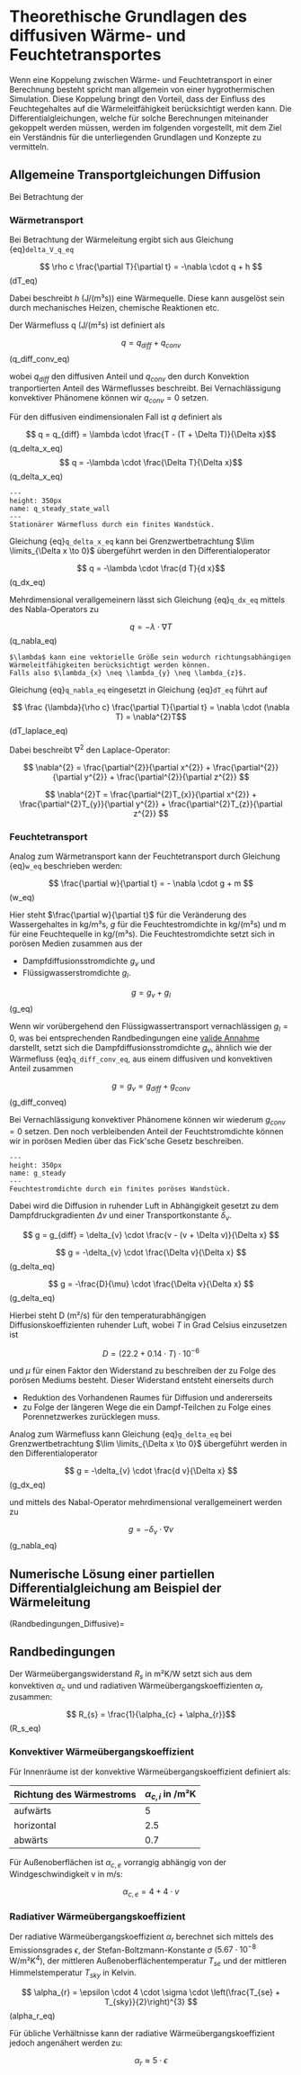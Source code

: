 # Theorethische Grundlagen des diffusiven Wärme- und Feuchtetransportes

Wenn eine Koppelung zwischen Wärme- und Feuchtetransport in einer Berechnung besteht spricht man allgemein von einer
hygrothermischen Simulation. Diese Koppelung bringt den Vorteil, dass der Einfluss des Feuchtegehaltes auf die
Wärmeleitfähigkeit berücksichtigt werden kann. Die Differentialgleichungen, welche für solche Berechnungen miteinander
gekoppelt werden müssen, werden im folgenden vorgestellt, mit dem Ziel ein Verständnis für die unterliegenden Grundlagen
und Konzepte zu vermitteln.

## Allgemeine Transportgleichungen Diffusion

Bei Betrachtung der

### Wärmetransport

Bei Betrachtung der Wärmeleitung ergibt sich aus Gleichung {eq}`delta_V_q_eq`

$$ \rho c \frac{\partial T}{\partial t} = -\nabla \cdot q + h $$(dT_eq)

Dabei beschreibt $h$ (J/(m³s)) eine Wärmequelle. Diese kann ausgelöst sein durch mechanisches Heizen, chemische
Reaktionen etc.

Der Wärmefluss q (J/(m²s) ist definiert als

$$ q = q_{diff} + q_{conv}$$ (q_diff_conv_eq)

wobei $q_{diff}$ den diffusiven Anteil und $q_{conv}$ den durch Konvektion tranportierten Anteil des Wärmeflusses
beschreibt. Bei Vernachlässigung konvektiver Phänomene können wir $q_{conv} = 0$ setzen.

Für den diffusiven eindimensionalen Fall ist $q$ definiert als

$$ q = q_{diff} = \lambda \cdot \frac{T - (T + \Delta T)}{\Delta x}$$(q_delta_x_eq)
$$ q = -\lambda \cdot \frac{\Delta T}{\Delta x}$$(q_delta_x_eq)

```{figure} img/Wärmebrücke/q_steady_state_wall.png
---
height: 350px
name: q_steady_state_wall
---
Stationärer Wärmefluss durch ein finites Wandstück.
```

Gleichung {eq}`q_delta_x_eq` kann bei Grenzwertbetrachtung $\lim \limits_{\Delta x \to 0}$ übergeführt werden in den
Differentialoperator

$$ q = -\lambda \cdot \frac{d T}{d x}$$(q_dx_eq)

Mehrdimensional verallgemeinern lässt sich Gleichung {eq}`q_dx_eq` mittels des Nabla-Operators zu

$$ q = -\lambda \cdot \nabla T$$(q_nabla_eq)

```{note}
$\lambda$ kann eine vektorielle Größe sein wodurch richtungsabhängigen Wärmeleitfähigkeiten berücksichtigt werden können. 
Falls also $\lambda_{x} \neq \lambda_{y} \neq \lambda_{z}$. 
```

Gleichung {eq}`q_nabla_eq` eingesetzt in Gleichung {eq}`dT_eq` führt auf

$$ \frac {\lambda}{\rho c} \frac{\partial T}{\partial t} = \nabla \cdot (\nabla T) = \nabla^{2}T$$(dT_laplace_eq)

Dabei beschreibt $\nabla^{2}$ den Laplace-Operator:

$$ \nabla^{2} = \frac{\partial^{2}}{\partial x^{2}} + \frac{\partial^{2}}{\partial y^{2}} + \frac{\partial^{2}}{\partial
z^{2}} $$

$$ \nabla^{2}T = \frac{\partial^{2}T_{x}}{\partial x^{2}} + \frac{\partial^{2}T_{y}}{\partial y^{2}} +
\frac{\partial^{2}T_{z}}{\partial z^{2}} $$

### Feuchtetransport

Analog zum Wärmetransport kann der Feuchtetransport durch Gleichung {eq}`w_eq` beschrieben werden:

$$ \frac{\partial w}{\partial t}  = - \nabla \cdot g + m $$ (w_eq)

Hier steht $\frac{\partial w}{\partial t}$ für die Veränderung des Wassergehaltes in kg/m³s, $g$ für die
Feuchtestromdichte in kg/(m²s) und m für eine Feuchtequelle in kg/(m³s). Die Feuchtestromdichte setzt sich in porösen
Medien zusammen aus der

- Dampfdiffusionsstromdichte $g_{v}$ und
- Flüssigwasserstromdichte $g_{l}$.

$$ g = g_{v} + g_{l} $$ (g_eq)

Wenn wir vorübergehend den Flüssigwassertransport vernachlässigen $g_{l} = 0$, was bei entsprechenden Randbedingungen
eine [valide Annahme](Randbedingungen_Diffusive) darstellt, setzt sich die Dampfdiffusionsstromdichte $g_{v}$, ähnlich
wie der Wärmefluss {eq}`q_diff_conv_eq`, aus einem diffusiven und konvektiven Anteil zusammen

$$ g = g_{v} = g_{diff} + g_{conv} $$ (g_diff_conveq)

Bei Vernachlässigung konvektiver Phänomene können wir wiederum $g_{conv} = 0$ setzen. Den noch verbleibenden Anteil der
Feuchtstromdichte können wir in porösen Medien über das Fick'sche Gesetz beschreiben.

```{figure} img/Wärmebrücke/g_steady.png
---
height: 350px
name: g_steady
---
Feuchtestromdichte durch ein finites poröses Wandstück.
```

Dabei wird die Diffusion in ruhender Luft in Abhängigkeit gesetzt zu dem Dampfdruckgradienten $\Delta v$ und einer
Transportkonstante $\delta_{v}$.

$$ g = g_{diff} = \delta_{v} \cdot \frac{v - (v + \Delta v)}{\Delta x} $$

$$ g = -\delta_{v} \cdot \frac{\Delta v}{\Delta x} $$ (g_delta_eq)

$$ g = -\frac{D}{\mu} \cdot \frac{\Delta v}{\Delta x} $$ (g_delta_eq)

Hierbei steht D (m²/s) für den temperaturabhängigen Diffusionskoeffizienten ruhender Luft, wobei $T$ in Grad Celsius
einzusetzen ist

$$ D = (22.2 + 0.14 \cdot T) \cdot 10^{-6}$$

und $\mu$ für einen Faktor den Widerstand zu beschreiben der zu Folge des porösen Mediums besteht. Dieser Widerstand
entsteht einerseits durch

- Reduktion des Vorhandenen Raumes für Diffusion und andererseits
- zu Folge der längeren Wege die ein Dampf-Teilchen zu Folge eines Porennetzwerkes zurücklegen muss.

Analog zum Wärmefluss kann Gleichung {eq}`g_delta_eq` bei Grenzwertbetrachtung $\lim \limits_{\Delta x \to 0}$
übergeführt werden in den Differentialoperator

$$ g = -\delta_{v} \cdot \frac{d v}{\Delta x} $$ (g_dx_eq)

und mittels des Nabal-Operator mehrdimensional verallgemeinert werden zu

$$ g = - \delta_{v} \cdot \nabla v $$ (g_nabla_eq)

## Numerische Lösung einer partiellen Differentialgleichung am Beispiel der Wärmeleitung

(Randbedingungen_Diffusive)=

## Randbedingungen

Der Wärmeübergangswiderstand $R_{s}$ in m²K/W setzt sich aus dem konvektiven $\alpha_{c}$ und und radiativen
Wärmeübergangskoeffizienten $\alpha_{r}$ zusammen:

$$ R_{s} = \frac{1}{\alpha_{c} + \alpha_{r}}$$(R_s_eq)

### Konvektiver Wärmeübergangskoeffizient

Für Innenräume ist der konvektive Wärmeübergangskoeffizient definiert als:

| Richtung des Wärmestroms | $\alpha_{c,i}$ in /m²K |
|--------------------------|------------------------|
| aufwärts                 | 5                      |
| horizontal               | 2.5                    |
| abwärts                  | 0.7                    |

Für Außenoberflächen ist $\alpha_{c,e}$ vorrangig abhängig von der Windgeschwindigkeit v in m/s:

$$ \alpha_{c,e} = 4 + 4 \cdot v $$

### Radiativer Wärmeübergangskoeffizient

Der radiative Wärmeübergangskoeffizient $\alpha_{r}$ berechnet sich mittels des Emissionsgrades $\epsilon$, der
Stefan-Boltzmann-Konstante $\sigma$ ($5.67 \cdot 10^{-8}$ W/m²K<sup>4</sup>), der mittleren
Außenoberflächentemperatur $T_{se}$ und der mittleren Himmelstemperatur $T_{sky}$ in Kelvin.

$$ \alpha_{r} = \epsilon \cdot 4 \cdot \sigma \cdot \left(\frac{T_{se} + T_{sky}}{2}\right)^{3} $$ (alpha_r_eq)

Für übliche Verhältnisse kann der radiative Wärmeübergangskoeffizient jedoch angenähert werden zu:

$$ \alpha_{r} \approx 5 \cdot \epsilon $$




